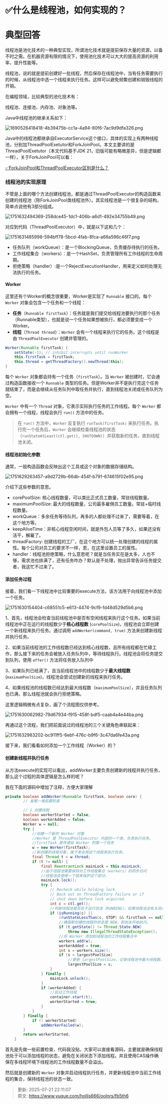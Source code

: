 # ✅什么是线程池，如何实现的？

# 典型回答


线程池是池化技术的一种典型实现，所谓池化技术就是提前保存大量的资源，以备不时之需。在机器资源有限的情况下，使用池化技术可以大大的提高资源的利用率，提升性能等。



线程池，说的就是提前创建好一批线程，然后保存在线程池中，当有任务需要执行的时候，从线程池中选一个线程来执行任务。这样可以避免频繁创建和销毁线程的开销。



在编程领域，比较典型的池化技术有：



线程池、连接池、内存池、对象池等。



Java中线程池的继承关系如下：



![1690526418418-4b39475b-cc1a-4a94-80f6-7ac9d9dfa326.png](./img/SdkbR2esZD0l0yLw/1690526418418-4b39475b-cc1a-4a94-80f6-7ac9d9dfa326-300744.png)



Java中的线程池都继承自ExecutorService这个接口，具体的实现上有两种线程池，分别加ThreadPoolExetutor和ForkJoinPool。本文主要讲的是ThreadPoolExetutor（本文代码基于JDK 21，旧版可能有略微差异，但是逻辑都一样），关于ForkJoinPool可以看：



[✅ForkJoinPool和ThreadPoolExecutor区别是什么？](https://www.yuque.com/hollis666/oolnrs/wl8s1swvh7g841be)



### 线程池的实现原理


不管是上面的哪个方法创建线程池，都是通过ThreadPoolExecutor的构造函数来创建的线程池（除ForkJoinPool类线程池外）。其实线程池是一个很复杂的结构，简单点说他有3部分组成。



![1751632494369-258dce45-1dc1-406b-a6d1-492e34755b49.png](./img/SdkbR2esZD0l0yLw/1751632494369-258dce45-1dc1-406b-a6d1-492e34755b49-857696.png)





对应到代码（ThreadPoolExecutor）中，就是以下这和几个：



![1751631485998-594bff78-5bcd-4fab-8fca-a66a596c46f7.png](./img/SdkbR2esZD0l0yLw/1751631485998-594bff78-5bcd-4fab-8fca-a66a596c46f7-904613.png)



+ 任务队列（workQueue）：是一个BlockingQueue<Runnable>，负责缓存待执行的任务。
+ 工作线程集合（workers）：是一个HashSet<Worker>，负责管理所有工作线程的生命周期。
+ 拒绝策略（handler）:是一个RejectExecutionHandler，用来定义如何处理无法执行的任务。



#### Worker


这里还有个Worker的概念很重要，Worker是实现了 `Runnable` 接口的。每个 `Worker` 对象会包含一个任务和一个线程：

+ **任务**（`Runnable firstTask`）：任务就是我们提交给线程池要执行的那个任务（Runnable类型），也就是说一个任务如果想被执行，都必须要变成一个Worker。
+ **线程**（`Thread thread`）：`Worker` 会有一个线程来执行它的任务。这个线程是由 `ThreadPoolExecutor` 创建并管理的。



```java
Worker(Runnable firstTask) {
    setState(-1); // inhibit interrupts until runWorker
    this.firstTask = firstTask;
    this.thread = getThreadFactory().newThread(this);
}
```



每个 `Worker` 对象都会持有一个任务（`firstTask`）。当 `Worker` 被创建时，它会通过构造函数接收一个 `Runnable` 类型的任务。但是Worker并不是执行完这个任务就结束了，而是会继续从任务队列中取任务并执行，直到线程池关闭或任务队列为空。



`Worker` 中有一个 `Thread` 对象，它表示实际执行任务的工作线程。每个 `Worker` 都会拥有一个线程，线程会执行 `run()` 方法中的任务。



> 在 `run()` 方法中，`Worker` 反复执行 `runTask(firstTask)` 来执行任务。执行完一个任务后，`Worker` 会继续检查线程池的状态（`runStateAtLeast(ctl.get(), SHUTDOWN)`）并获取新的任务，直到线程池关闭。
>



#### 线程池初始化参数


通常，一般构造函数会反映出这个工具或这个对象的数据存储结构。



![1751629263457-a9d2729b-66db-454f-b791-674615f02e95.png](./img/SdkbR2esZD0l0yLw/1751629263457-a9d2729b-66db-454f-b791-674615f02e95-595286.png)

介绍下这些参数的意思。

 

+  corePoolSize: 核心线程数量，可以类比正式员工数量，常驻线程数量。 
+  maximumPoolSize: 最大的线程数量，公司最多雇佣员工数量。常驻+临时线程数量。 
+  workQueue：多余任务等待队列，再多的人都处理不过来了，需要等着，在这个地方等。 
+  keepAliveTime：非核心线程空闲时间，就是外包人员等了多久，如果还没有活干，解雇了。 
+  threadFactory: 创建线程的工厂，在这个地方可以统一处理创建的线程的属性。每个公司对员工的要求不一样，恩，在这里设置员工的属性。 
+  handler：线程池拒绝策略，什么意思呢？就是当任务实在是太多，人也不够，需求池也排满了，还有任务咋办？默认是不处理，抛出异常告诉任务提交者，我这忙不过来了。 



#### 添加任务过程


接着，我们看一下线程池中比较重要的execute方法，该方法用于向线程池中添加一个任务。

![1751630154404-c68551c5-e613-4474-9cf9-fd48d529d5b6.png](./img/SdkbR2esZD0l0yLw/1751630154404-c68551c5-e613-4474-9cf9-fd48d529d5b6-823691.png)



1、首先，线程池会检查当前线程池中是否有空闲线程来执行这个任务。如果当前线程池中正在运行的线程数少于**核心线程数** (`corePoolSize`)，线程池会立即创建一个新线程来执行任务。通过调用 `addWorker(command, true)` 方法来创建新线程并执行任务。



2、如果当前线程池的工作线程数已经达到核心线程数，且所有线程都在忙碌工作，那么接下来的任务会被放入任务队列中，等待线程执行。线程池会将任务提交到队列，使用 `offer()` 方法将任务放入队列中



3、如果队列已经满了，且当前线程池中的线程数少于**最大线程数** (`maximumPoolSize`)，线程池会尝试创建新的线程来执行任务。



4、如果线程池的线程数已经达到最大线程数（`maximumPoolSize`），并且任务队列也已满，那么线程池就会执行拒绝策略。



这里逻辑稍微有点复杂，画了个流程图仅供参考。



![1751630062982-79d67934-f915-458f-bdf5-caab4a4e44ba.png](./img/SdkbR2esZD0l0yLw/1751630062982-79d67934-f915-458f-bdf5-caab4a4e44ba-825955.png)



再通过这个流程，我们把前面说过的线程池的三个关键角色串联起来：



![1751632983202-bc911ff5-6ebf-476c-b9f6-3c47da6fe43a.png](./img/SdkbR2esZD0l0yLw/1751632983202-bc911ff5-6ebf-476c-b9f6-3c47da6fe43a-283353.png)



接下来，我们看看如何添加一个工作线程（Worker）的？



#### 创建新线程并执行任务


从方法execute的实现可以看出，addWorker主要负责创建新的线程并执行任务，那么这个过程的具体逻辑是怎么样的呢？



我在下面的源码中增加了注释，方便大家理解

```java
private boolean addWorker(Runnable firstTask, boolean core) {
        // 省略一堆前置检查

        // 1.创建线程
        boolean workerStarted = false;
        boolean workerAdded = false;
        Worker w = null;
        try {
            //创建一个新的 Worker 对象
            //Worker 是 ThreadPoolExecutor 内部的一个类，负责执行任务。
        	//firstTask 是传递给 Worker 的第一个任务
            w = new Worker(firstTask);
            //新创建的线程对象，接下来会用这个线程来执行任务。
            final Thread t = w.thread;
            if (t != null) {
                final ReentrantLock mainLock = this.mainLock;
                //由于线程池需要保持对工作线程集合（workers）的同步访问
                //线程池会使用一个锁来保护这个部分。
                mainLock.lock();
                try {
                    // Recheck while holding lock.
                    // Back out on ThreadFactory failure or if
                    // shut down before lock acquired.
                    int c = ctl.get();
                	//判断线程池是否处于运行状态（RUNNING）。如果线程池没有关闭并且任务是有效的，允许添加工作线程。
                    if (isRunning(c) ||
                        (runStateLessThan(c, STOP) && firstTask == null)) {
                        //确保新创建的线程的状态是 NEW，即尚未开始执行。
                        if (t.getState() != Thread.State.NEW)
                            throw new IllegalThreadStateException();
                        //将 Worker 添加到线程池的工作线程集合中
                        workers.add(w);
                        workerAdded = true;
                        int s = workers.size();
                        if (s > largestPoolSize)
                            //更新 largestPoolSize，记录线程池中最大线程数，方便监控线程池的负载情况。
                            largestPoolSize = s;
                    }
                } finally {
                    mainLock.unlock();
                }
                if (workerAdded) {
                    //启动工作线程
                    container.start(t);
                    workerStarted = true;
                }
            }
        } finally {
            if (! workerStarted)
                addWorkerFailed(w);
        }
        return workerStarted;
    }

```



首先是先做一些前置检查，代码我没贴，大家可以直接看源码，主要就是确保线程池处于可以添加线程的状态，避免在关闭状态下添加线程。并且使用CAS操作确保在多线程环境下线程池的工作线程数量不会溢出。



然后就是创建新的 `Worker` 对象并启动线程执行任务，并更新线程池中当前工作线程的集合，保持线程池的状态一致。



> 更新: 2025-07-21 22:11:07  
> 原文: <https://www.yuque.com/hollis666/oolnrs/fb5th6>